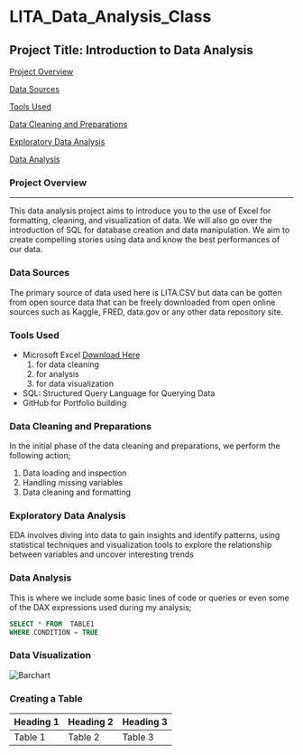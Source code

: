 # LITA_Data_Analysis_Class

## Project Title: Introduction to Data Analysis

[Project Overview](#project-overview)

[Data Sources](#data-sources)

[Tools Used](#tools-used)

[Data Cleaning and Preparations](#data-cleaning-and-preparations)

[Exploratory Data Analysis](#exploratory-data-analysis)

[Data Analysis](#data-analysis)

### Project Overview
---

This data analysis project aims to introduce you to the use of Excel for formatting, cleaning, and visualization of data. We will also go over the introduction of SQL for database creation and data manipulation. We aim to create compelling stories using data and know the best performances of our data.

### Data Sources

The primary source of data used here is LITA.CSV but data can be gotten from open source data that can be freely downloaded from open online sources such as Kaggle, FRED, data.gov or any other data repository site.

### Tools Used

- Microsoft Excel [Download Here](https://www.microsoft.com)
  1. for data cleaning
  2. for analysis
  3. for data visualization
- SQL: Structured Query Language for Querying Data
- GitHub for Portfolio building

### Data Cleaning and Preparations
In the initial phase of the data cleaning and preparations, we perform the following action;
1. Data loading and inspection
2. Handling missing variables
3. Data cleaning and formatting

### Exploratory Data Analysis
EDA involves diving into data to gain insights and identify patterns, using statistical techniques and visualization tools to explore the relationship between variables and uncover interesting trends

### Data Analysis
This is where we include some basic lines of code or queries or even some of the DAX expressions used during my analysis;

```SQL
SELECT * FROM  TABLE1
WHERE CONDITION = TRUE
```

### Data Visualization

![Barchart](https://github.com/user-attachments/assets/85806d34-af10-4245-903a-fa7acf549fd5)


### Creating a Table

|Heading 1|Heading 2|Heading 3|
|---------|---------|---------|
|Table 1|Table 2|Table 3|
